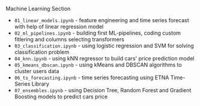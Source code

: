 Machine Learning Section

- `01_linear_models.ipynb` - feature engineering and time series forecast with help of linear regression model
- `02_ml_pipelines.ipynb` - building first ML-pipelines, coding custom fitlering and columns selecting transformers
- `03_classification.ipynb` - using logistic regression and SVM for solving classification problem
- `04_knn.ipynb` - using kNN regressor to build cars' price prediction model
- `05_kmeans_dbscan.ipynb` - using kMeans and DBSCAN algorithms to cluster users data
- `06_ts_forecasting.ipynb` - time series forecasting using ETNA Time-Series Library
- `07_ensembles.ipynb` - using Decision Tree, Random Forest and Gradient Boosting models to predict cars price
